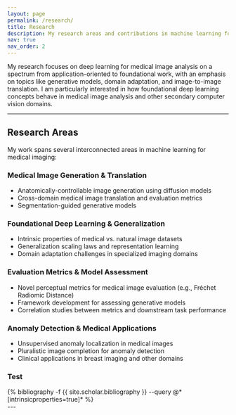 ```yaml
---
layout: page
permalink: /research/
title: Research
description: My research areas and contributions in machine learning for medical imaging and foundational deep learning
nav: true
nav_order: 2
---
```


My research focuses on deep learning for medical image analysis on a spectrum from application-oriented to foundational work, with an emphasis on topics like generative models, domain adaptation, and image-to-image translation. I am particularly interested in how foundational deep learning concepts behave in medical image analysis and other secondary computer vision domains.

---

## Research Areas

My work spans several interconnected areas in machine learning for medical imaging:

### Medical Image Generation & Translation
- Anatomically-controllable image generation using diffusion models
- Cross-domain medical image translation and evaluation metrics
- Segmentation-guided generative models

### Foundational Deep Learning & Generalization  
- Intrinsic properties of medical vs. natural image datasets
- Generalization scaling laws and representation learning
- Domain adaptation challenges in specialized imaging domains

### Evaluation Metrics & Model Assessment
- Novel perceptual metrics for medical image evaluation (e.g., Fréchet Radiomic Distance)
- Framework development for assessing generative models
- Correlation studies between metrics and downstream task performance

### Anomaly Detection & Medical Applications
- Unsupervised anomaly localization in medical images
- Pluralistic image completion for anomaly detection
- Clinical applications in breast imaging and other domains

### Test
<div class="publications">
{% bibliography -f {{ site.scholar.bibliography }} --query @*[intrinsicproperties=true]* %}
</div>
---
